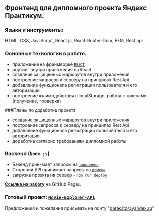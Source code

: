 ## Фронтенд для дипломного проекта Яндекс Практикум.

### Языки и инструменты:

HTML, CSS, JavaScript, React.js, React-Router-Dom, BEM, Rest.api

### Основные технологии в работе.
- приложение на фрэймворке [`REACT`](https://ru.reactjs.org/)
- роутинг внутри приложения на React
- создание защищенных маршрутов внутри приложения
- построение запросов к серверу на принципах Rest Api
- добавление функционала регистрации пользователя и его авторизации
- построение взаимодействия с localStorage, работа с токенами (получение, проверка)

###Планы по доработке проекта
- создание защищенных маршрутов внутри приложения
- построение запросов к серверу на принципах Rest Api
- добавление функционала регистрации пользователя и его авторизации
- доработка согласно требованиям дипломной работы

### Backend (`Node.js`)
- Бэкенд принимает запросы на [`поддомене`](https://api.my-movie.nomoredomains.club)
- Стороний API принимает запросы на [`домене`](https://api.nomoreparties.co/beatfilm-movies)
- загрузка проекта на сервер - `npm run deploy`

**[Ссылка на работу](https://github.com/Michael2M-dot/movies-explorer-frontend/tree/level_3)** на GitHub Pages.
### Готовый проект: [`Movie-Explorer-API`](https://my-movie.nomoredomains.monster)

Предложения и пожелания присылать на почту "darak.ltd@yandex.ru"

